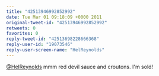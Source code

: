 ```yaml
---
title: "42513946992852992"
date: Tue Mar 01 09:18:09 +0000 2011
original-tweet-id: "42513946992852992"
retweets: 0
favorites: 0
reply-tweet-id: "42513698228666368"
reply-user-id: "19073546"
reply-user-screen-name: "HelReynolds"
---
```

<a href="https://twitter.com/HelReynolds">@HelReynolds</a> mmm red devil sauce and croutons. I'm sold!
